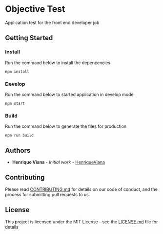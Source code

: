 # Objective Test

Application test for the front end developer job

## Getting Started

### Install

Run the command below to install the depencencies

```
npm install
```

### Develop

Run the command below to started application in develop mode

```
npm start
```

### Build

Run the command below to generate the files for production

```
npm run build
```

## Authors

* **Henrique Viana** - *Initial work* - [HenriqueViana](https://github.com/henriqueviana)

## Contributing

Please read [CONTRIBUTING.md](https://gist.github.com/PurpleBooth/b24679402957c63ec426) for details on our code of conduct, and the process for submitting pull requests to us.

## License

This project is licensed under the MIT License - see the [LICENSE.md](LICENSE.md) file for details